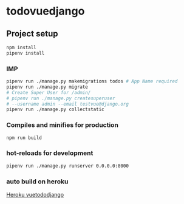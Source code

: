 # todovuedjango

## Project setup
```bash
npm install
pipenv install
```

### IMP
```bash
pipenv run ./manage.py makemigrations todos # App Name required
pipenv run ./manage.py migrate  
# Create Super User for /admin/
# pipenv run ./manage.py createsuperuser 
# --username admin --email testvue@django.org 
pipenv run ./manage.py collectstatic 
```

### Compiles and minifies for production
```bash
npm run build
```

### hot-reloads for development
```bash
pipenv run ./manage.py runserver 0.0.0.0:8000
```

### auto build on heroku
[Heroku vuetododjango](https://todovuedjango.herokuapp.com/)